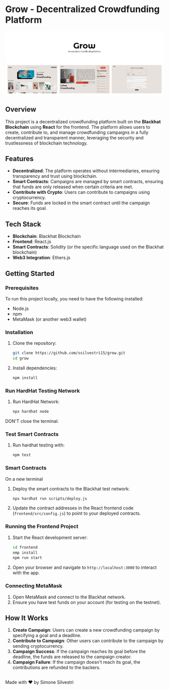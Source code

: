 # Grow - Decentralized Crowdfunding Platform

![Grow Logo](https://github.com/ssilvestri15/grow/blob/main/banner.png)
![Grow Screenshots](https://github.com/ssilvestri15/grow/blob/main/banner_2.png)

## Overview

This project is a decentralized crowdfunding platform built on the **Blackhat Blockchain** using **React** for the frontend. The platform allows users to create, contribute to, and manage crowdfunding campaigns in a fully decentralized and transparent manner, leveraging the security and trustlessness of blockchain technology.

## Features

- **Decentralized**: The platform operates without intermediaries, ensuring transparency and trust using blockchain.
- **Smart Contracts**: Campaigns are managed by smart contracts, ensuring that funds are only released when certain criteria are met.
- **Contribute with Crypto**: Users can contribute to campaigns using cryptocurrency.
- **Secure**: Funds are locked in the smart contract until the campaign reaches its goal.

## Tech Stack

- **Blockchain**: Blackhat Blockchain
- **Frontend**: React.js
- **Smart Contracts**: Solidity (or the specific language used on the Blackhat blockchain)
- **Web3 Integration**: Ethers.js

## Getting Started

### Prerequisites

To run this project locally, you need to have the following installed:

- Node.js
- npm
- MetaMask (or another web3 wallet)

### Installation

1. Clone the repository:

   ```bash
   git clone https://github.com/ssilvestri15/grow.git
   cd grow
   ```

2. Install dependencies:

   ```bash
   npm install
   ```

### Run HardHat Testing Network

1. Run HardHat Network:

   ```bash
   npx hardhat node
   ```
DON'T close the terminal.

### Test Smart Contracts

1. Run hardhat testing with:

   ```bash
   npm test
   ```

### Smart Contracts

On a new terminal

1. Deploy the smart contracts to the Blackhat test network:

   ```bash
   npx hardhat run scripts/deploy.js
   ```

2. Update the contract addresses in the React frontend code (`frontend/src/config.js`) to point to your deployed contracts.

### Running the Frontend Project

1. Start the React development server:

   ```bash
   cd frontend
   nmp install
   npm run start
   ```

2. Open your browser and navigate to `http://localhost:3000` to interact with the app.

### Connecting MetaMask

1. Open MetaMask and connect to the Blackhat network.
2. Ensure you have test funds on your account (for testing on the testnet).

## How It Works

1. **Create Campaign**: Users can create a new crowdfunding campaign by specifying a goal and a deadline.
2. **Contribute to Campaign**: Other users can contribute to the campaign by sending cryptocurrency.
3. **Campaign Success**: If the campaign reaches its goal before the deadline, the funds are released to the campaign creator.
4. **Campaign Failure**: If the campaign doesn't reach its goal, the contributions are refunded to the backers.

##

Made with ❤️ by Simone Silvestri
